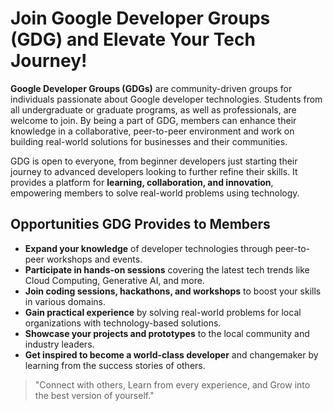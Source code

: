 # Join Google Developer Groups (GDG) and Elevate Your Tech Journey!

**Google Developer Groups (GDGs)** are community-driven groups for individuals passionate about Google developer technologies. Students from all undergraduate or graduate programs, as well as professionals, are welcome to join. By being a part of GDG, members can enhance their knowledge in a collaborative, peer-to-peer environment and work on building real-world solutions for businesses and their communities.

GDG is open to everyone, from beginner developers just starting their journey to advanced developers looking to further refine their skills. It provides a platform for **learning, collaboration, and innovation**, empowering members to solve real-world problems using technology.

## Opportunities GDG Provides to Members

- **Expand your knowledge** of developer technologies through peer-to-peer workshops and events.
- **Participate in hands-on sessions** covering the latest tech trends like Cloud Computing, Generative AI, and more.
- **Join coding sessions, hackathons, and workshops** to boost your skills in various domains.
- **Gain practical experience** by solving real-world problems for local organizations with technology-based solutions.
- **Showcase your projects and prototypes** to the local community and industry leaders.
- **Get inspired to become a world-class developer** and changemaker by learning from the success stories of others.

> "Connect with others, Learn from every experience, and Grow into the best version of yourself."
